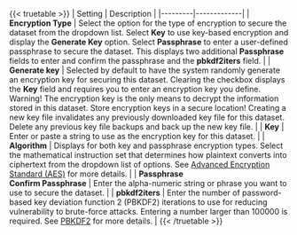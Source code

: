 ---
---

{{< truetable >}}
| Setting | Description  |
|---------|-------------|
| **Encryption Type** | Select the option for the type of encryption to secure the dataset from the dropdown list. Select **Key** to use key-based encryption and display the **Generate Key** option. Select **Passphrase** to enter a user-defined passphrase to secure the dataset. This displays two additional **Passphrase** fields to enter and confirm the passphrase and the **pbkdf2iters** field. |
| **Generate key** | Selected by default to have the system randomly generate an encryption key for securing this dataset. Clearing the checkbox displays the **Key** field and requires you to enter an encryption key you define. Warning! The encryption key is the only means to decrypt the information stored in this dataset. Store encryption keys in a secure location! Creating a new key file invalidates any previously downloaded key file for this dataset. Delete any previous key file backups and back up the new key file. |
| **Key** | Enter or paste a string to use as the encryption key for this dataset. |
| **Algorithm** | Displays for both key and passphrase encryption types. Select the mathematical instruction set that determines how plaintext converts into ciphertext from the dropdown list of options. See [Advanced Encryption Standard (AES)](https://en.wikipedia.org/wiki/Advanced_Encryption_Standard) for more details. |
| **Passphrase** <br>**Confirm Passphrase** | Enter the alpha-numeric string or phrase you want to use to secure the dataset. |
| **pbkdf2iters** | Enter the number of password-based key deviation function 2 (PBKDF2) iterations to use for reducing vulnerability to brute-force attacks. Entering a number larger than 100000 is required. See [PBKDF2](https://en.wikipedia.org/wiki/PBKDF2) for more details. |
{{< /truetable >}}
